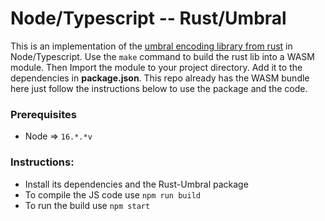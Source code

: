 # Node/Typescript -- Rust/Umbral

This is an implementation of the [umbral encoding library from rust](https://github.com/nucypher/rust-umbral) in Node/Typescript. Use the `make` command to build the rust lib into a WASM module. Then Import the module to your project directory. Add it to the dependencies in **package.json**. This repo already has the WASM bundle here just follow the instructions below to use the package and the code.

### Prerequisites
- Node => `16.*.*v`

### Instructions:

- Install its dependencies and the Rust-Umbral package
- To compile the JS code use `npm run build`
- To run the build use `npm start`
